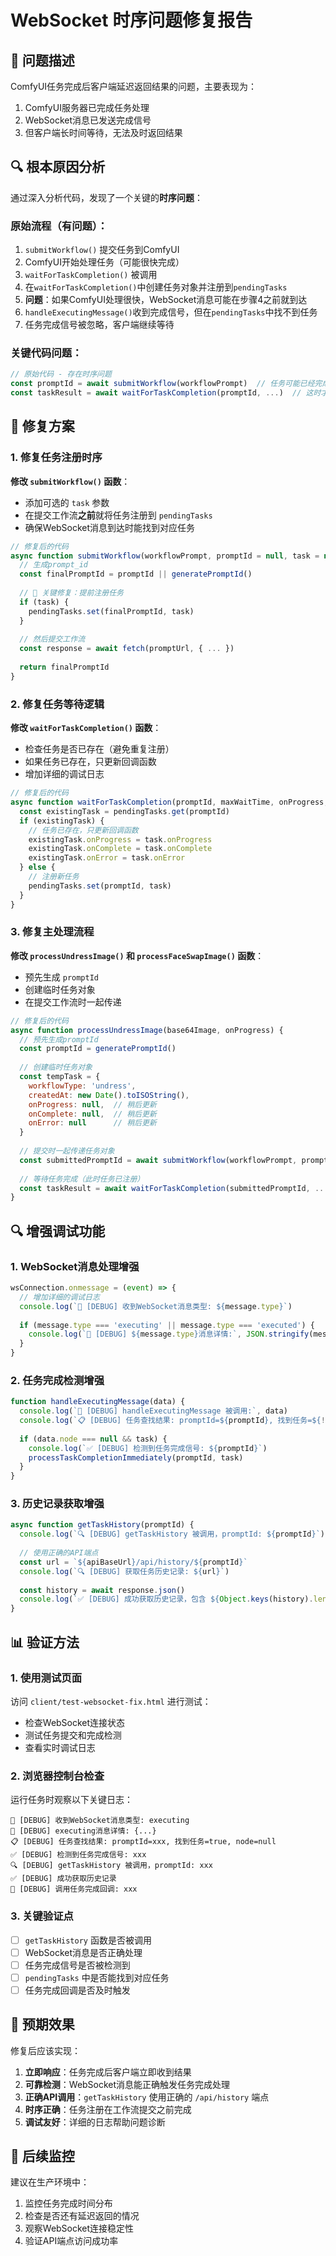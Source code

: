 # WebSocket 时序问题修复报告

## 🎯 问题描述

ComfyUI任务完成后客户端延迟返回结果的问题，主要表现为：
1. ComfyUI服务器已完成任务处理
2. WebSocket消息已发送完成信号
3. 但客户端长时间等待，无法及时返回结果

## 🔍 根本原因分析

通过深入分析代码，发现了一个关键的**时序问题**：

### 原始流程（有问题）：
1. `submitWorkflow()` 提交任务到ComfyUI
2. ComfyUI开始处理任务（可能很快完成）
3. `waitForTaskCompletion()` 被调用
4. 在`waitForTaskCompletion()`中创建任务对象并注册到`pendingTasks`
5. **问题**：如果ComfyUI处理很快，WebSocket消息可能在步骤4之前就到达
6. `handleExecutingMessage()`收到完成信号，但在`pendingTasks`中找不到任务
7. 任务完成信号被忽略，客户端继续等待

### 关键代码问题：
```javascript
// 原始代码 - 存在时序问题
const promptId = await submitWorkflow(workflowPrompt)  // 任务可能已经完成
const taskResult = await waitForTaskCompletion(promptId, ...)  // 这时才注册任务
```

## 🔧 修复方案

### 1. 修复任务注册时序

**修改 `submitWorkflow()` 函数**：
- 添加可选的 `task` 参数
- 在提交工作流**之前**就将任务注册到 `pendingTasks`
- 确保WebSocket消息到达时能找到对应任务

```javascript
// 修复后的代码
async function submitWorkflow(workflowPrompt, promptId = null, task = null) {
  // 生成prompt_id
  const finalPromptId = promptId || generatePromptId()
  
  // 🔧 关键修复：提前注册任务
  if (task) {
    pendingTasks.set(finalPromptId, task)
  }
  
  // 然后提交工作流
  const response = await fetch(promptUrl, { ... })
  
  return finalPromptId
}
```

### 2. 修复任务等待逻辑

**修改 `waitForTaskCompletion()` 函数**：
- 检查任务是否已存在（避免重复注册）
- 如果任务已存在，只更新回调函数
- 增加详细的调试日志

```javascript
// 修复后的代码
async function waitForTaskCompletion(promptId, maxWaitTime, onProgress, workflowType) {
  const existingTask = pendingTasks.get(promptId)
  if (existingTask) {
    // 任务已存在，只更新回调函数
    existingTask.onProgress = task.onProgress
    existingTask.onComplete = task.onComplete
    existingTask.onError = task.onError
  } else {
    // 注册新任务
    pendingTasks.set(promptId, task)
  }
}
```

### 3. 修复主处理流程

**修改 `processUndressImage()` 和 `processFaceSwapImage()` 函数**：
- 预先生成 `promptId`
- 创建临时任务对象
- 在提交工作流时一起传递

```javascript
// 修复后的代码
async function processUndressImage(base64Image, onProgress) {
  // 预先生成promptId
  const promptId = generatePromptId()
  
  // 创建临时任务对象
  const tempTask = {
    workflowType: 'undress',
    createdAt: new Date().toISOString(),
    onProgress: null,  // 稍后更新
    onComplete: null,  // 稍后更新
    onError: null      // 稍后更新
  }
  
  // 提交时一起传递任务对象
  const submittedPromptId = await submitWorkflow(workflowPrompt, promptId, tempTask)
  
  // 等待任务完成（此时任务已注册）
  const taskResult = await waitForTaskCompletion(submittedPromptId, ...)
}
```

## 🔍 增强调试功能

### 1. WebSocket消息处理增强
```javascript
wsConnection.onmessage = (event) => {
  // 增加详细的调试日志
  console.log(`📨 [DEBUG] 收到WebSocket消息类型: ${message.type}`)
  
  if (message.type === 'executing' || message.type === 'executed') {
    console.log(`🎯 [DEBUG] ${message.type}消息详情:`, JSON.stringify(message, null, 2))
  }
}
```

### 2. 任务完成检测增强
```javascript
function handleExecutingMessage(data) {
  console.log(`🎯 [DEBUG] handleExecutingMessage 被调用:`, data)
  console.log(`📋 [DEBUG] 任务查找结果: promptId=${promptId}, 找到任务=${!!task}, node=${data.node}`)
  
  if (data.node === null && task) {
    console.log(`✅ [DEBUG] 检测到任务完成信号: ${promptId}`)
    processTaskCompletionImmediately(promptId, task)
  }
}
```

### 3. 历史记录获取增强
```javascript
async function getTaskHistory(promptId) {
  console.log(`🔍 [DEBUG] getTaskHistory 被调用，promptId: ${promptId}`)
  
  // 使用正确的API端点
  const url = `${apiBaseUrl}/api/history/${promptId}`
  console.log(`🔍 [DEBUG] 获取任务历史记录: ${url}`)
  
  const history = await response.json()
  console.log(`✅ [DEBUG] 成功获取历史记录，包含 ${Object.keys(history).length} 个任务`)
}
```

## 📊 验证方法

### 1. 使用测试页面
访问 `client/test-websocket-fix.html` 进行测试：
- 检查WebSocket连接状态
- 测试任务提交和完成检测
- 查看实时调试日志

### 2. 浏览器控制台检查
运行任务时观察以下关键日志：
```
📨 [DEBUG] 收到WebSocket消息类型: executing
🎯 [DEBUG] executing消息详情: {...}
📋 [DEBUG] 任务查找结果: promptId=xxx, 找到任务=true, node=null
✅ [DEBUG] 检测到任务完成信号: xxx
🔍 [DEBUG] getTaskHistory 被调用，promptId: xxx
✅ [DEBUG] 成功获取历史记录
🎉 [DEBUG] 调用任务完成回调: xxx
```

### 3. 关键验证点
- [ ] `getTaskHistory` 函数是否被调用
- [ ] WebSocket消息是否正确处理
- [ ] 任务完成信号是否被检测到
- [ ] `pendingTasks` 中是否能找到对应任务
- [ ] 任务完成回调是否及时触发

## 🎉 预期效果

修复后应该实现：
1. **立即响应**：任务完成后客户端立即收到结果
2. **可靠检测**：WebSocket消息能正确触发任务完成处理
3. **正确API调用**：`getTaskHistory` 使用正确的 `/api/history` 端点
4. **时序正确**：任务注册在工作流提交之前完成
5. **调试友好**：详细的日志帮助问题诊断

## 🔄 后续监控

建议在生产环境中：
1. 监控任务完成时间分布
2. 检查是否还有延迟返回的情况
3. 观察WebSocket连接稳定性
4. 验证API端点访问成功率
